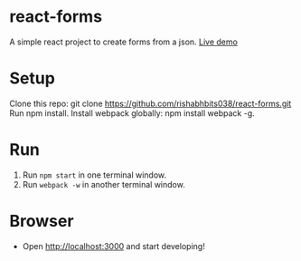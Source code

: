 # react-forms
A simple react project to create forms from a json.
[Live demo](http://rishabhbits038.github.io/react-forms/)

# Setup

Clone this repo: git clone https://github.com/rishabhbits038/react-forms.git
Run npm install.
Install webpack globally: npm install webpack -g.

# Run

1. Run `npm start` in one terminal window.
2. Run `webpack -w` in another terminal window.

# Browser

- Open [http://localhost:3000](http://localhost:3000) and start developing!

